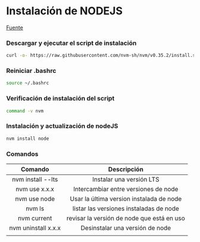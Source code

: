 # Instalación de NODEJS

[Fuente](https://github.com/nvm-sh/nvm)

### Descargar y ejecutar el script de instalación

```bash
curl -o- https://raw.githubusercontent.com/nvm-sh/nvm/v0.35.2/install.sh | bash
```

### Reiniciar .bashrc

```bash
source ~/.bashrc
```

### Verificación de instalación del script

```bash
command -v nvm
```

### Instalación y actualización de nodeJS

```bash
nvm install node
```

### Comandos

|Comando|Descripción|
|:-------------:|:-------------:|
|nvm install --lts|Instalar una versión LTS|
|nvm use x.x.x|Intercambiar entre versiones de node|
|nvm use node|Usar la última version instalada de node|
|nvm ls|listar las versiones instaladas de node|
|nvm current|revisar la versión de node que está en uso|
|nvm uninstall x.x.x|Desinstalar una versión de node|
|||

